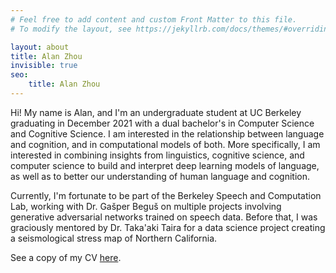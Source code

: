```yaml
---
# Feel free to add content and custom Front Matter to this file.
# To modify the layout, see https://jekyllrb.com/docs/themes/#overriding-theme-defaults

layout: about
title: Alan Zhou
invisible: true
seo:
    title: Alan Zhou
---
```


Hi! My name is Alan, and I'm an undergraduate student at UC Berkeley graduating in December 2021 with a dual bachelor's in Computer Science and Cognitive Science. I am interested in the relationship between language and cognition, and in computational models of both. More specifically, I am interested in combining insights from linguistics, cognitive science, and computer science to build and interpret deep learning models of language, as well as to better our understanding of human language and cognition.

Currently, I'm fortunate to be part of the Berkeley Speech and Computation Lab, working with Dr. Gašper Beguš on multiple projects involving generative adversarial networks trained on speech data. Before that, I was graciously mentored by Dr. Taka'aki Taira for a data science project creating a seismological stress map of Northern California.

See a copy of my CV [here](assets/pdf/CV.pdf).
